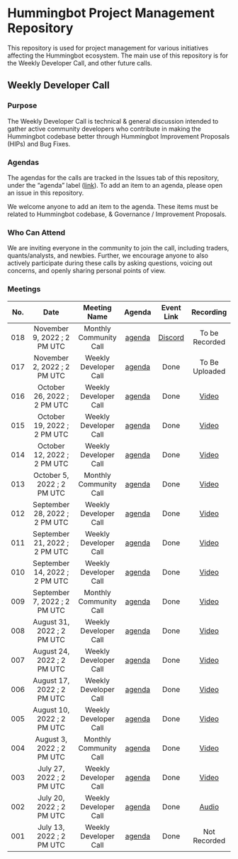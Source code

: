 # Hummingbot Project Management Repository

This repository is used for project management for various initiatives affecting the Hummingbot ecosystem. The main use of this repository is for the Weekly Developer Call, and other future calls.

## Weekly Developer Call

### Purpose

The Weekly Developer Call is technical & general discussion intended to gather active community developers who contribute in making the Hummingbot codebase better through Hummingbot Improvement Proposals (HIPs) and Bug Fixes. 

### **Agendas**

The agendas for the calls are tracked in the Issues tab of this repository, under the “agenda” label ([link](https://github.com/hummingbot/pm/issues?q=is%3Aissue+is%3Aagenda)). To add an item to an agenda, please open an issue in this repository.

We welcome anyone to add an item to the agenda. These items must be  related to Hummingbot codebase, & Governance / Improvement Proposals.

### Who Can Attend

We are inviting everyone in the community to join the call, including traders, quants/analysts, and newbies. Further, we encourage anyone to also actively participate during these calls by asking questions, voicing out concerns, and openly sharing personal points of view.

### Meetings

| No. |              Date             |      Meeting Name      |                        Agenda                        |                                  Event Link                                  |                                    Recording                                    |
|:---:|:-----------------------------:|:----------------------:|:----------------------------------------------------:|:----------------------------------------------------------------------------:|:-------------------------------------------------------------------------------:|
| 018 | November 9, 2022 ; 2 PM UTC   | Monthly Community Call | [agenda](https://github.com/hummingbot/pm/issues/17) | [Discord](https://discord.com/events/530578568154054663/1035168754931351644) |                                  To be Recorded                                 |
| 017 | November 2, 2022 ; 2 PM UTC   | Weekly Developer Call  | [agenda](https://github.com/hummingbot/pm/issues/18) |                                     Done                                     |                                  To Be Uploaded                                 |
| 016 |  October 26, 2022 ; 2 PM UTC  |  Weekly Developer Call | [agenda](https://github.com/hummingbot/pm/issues/16) |                                     Done                                     |               [Video](https://www.youtube.com/watch?v=L-FwWJO9oKQ)              |
| 015 |  October 19, 2022 ; 2 PM UTC  |  Weekly Developer Call | [agenda](https://github.com/hummingbot/pm/issues/15) |                                     Done                                     |               [Video](https://www.youtube.com/watch?v=EFdeA7seAHE)              |
| 014 |  October 12, 2022 ; 2 PM UTC  |  Weekly Developer Call | [agenda](https://github.com/hummingbot/pm/issues/14) |                                     Done                                     |               [Video](https://www.youtube.com/watch?v=c87Migz1Ezw)              |
| 013 |   October 5, 2022 ; 2 PM UTC  | Monthly Community Call | [agenda](https://github.com/hummingbot/pm/issues/13) |                                     Done                                     |               [Video](https://www.youtube.com/watch?v=GwgmY7txGdM)              |
| 012 | September 28, 2022 ; 2 PM UTC |  Weekly Developer Call | [agenda](https://github.com/hummingbot/pm/issues/12) |                                     Done                                     |           [Video](https://www.youtube.com/watch?v=kPAyv0j1SjI&t=1240s)          |
| 011 | September 21, 2022 ; 2 PM UTC |  Weekly Developer Call | [agenda](https://github.com/hummingbot/pm/issues/11) |                                     Done                                     |               [Video](https://www.youtube.com/watch?v=RMYnbfBe4F8)              |
| 010 | September 14, 2022 ; 2 PM UTC |  Weekly Developer Call | [agenda](https://github.com/hummingbot/pm/issues/10) |                                     Done                                     |                      [Video](https://youtu.be/WFnBWR-9HGQ)                      |
| 009 |  September 7, 2022 ; 2 PM UTC | Monthly Community Call |  [agenda](https://github.com/hummingbot/pm/issues/9) |                                     Done                                     |               [Video](https://www.youtube.com/watch?v=vxY5fPRztnM)              |
| 008 |   August 31, 2022 ; 2 PM UTC  |  Weekly Developer Call |  [agenda](https://github.com/hummingbot/pm/issues/8) |                                     Done                                     |            [Video](https://www.youtube.com/watch?v=Z4mRfouABPY&t=5s)            |
| 007 |   August 24, 2022 ; 2 PM UTC  |  Weekly Developer Call |  [agenda](https://github.com/hummingbot/pm/issues/7) |                                     Done                                     |               [Video](https://www.youtube.com/watch?v=f9hXgi_2P0c)              |
| 006 |   August 17, 2022 ; 2 PM UTC  |  Weekly Developer Call |  [agenda](https://github.com/hummingbot/pm/issues/6) |                                     Done                                     |               [Video](https://www.youtube.com/watch?v=atDlrs8ZoO8)              |
| 005 |   August 10, 2022 ; 2 PM UTC  |  Weekly Developer Call |  [agenda](https://github.com/hummingbot/pm/issues/5) |                                     Done                                     |               [Video](https://www.youtube.com/watch?v=Z_H0NpA69bs)              |
| 004 |   August 3, 2022 ; 2 PM UTC   | Monthly Community Call |  [agenda](https://github.com/hummingbot/pm/issues/4) |                                     Done                                     |               [Video](https://www.youtube.com/watch?v=tCG6QvDqvMM)              |
| 003 |    July 27, 2022 ; 2 PM UTC   |  Weekly Developer Call |  [agenda](https://github.com/hummingbot/pm/issues/3) |                                     Done                                     |               [Video](https://www.youtube.com/watch?v=HmvzS4ugfgU)              |
| 002 |    July 20, 2022 ; 2 PM UTC   |  Weekly Developer Call |  [agenda](https://github.com/hummingbot/pm/issues/2) |                                     Done                                     | [Audio](https://drive.google.com/file/d/1BijPhEh2jFfgWzWixoVFAZgycogX5Hfb/view) |
| 001 |    July 13, 2022 ; 2 PM UTC   |  Weekly Developer Call |  [agenda](https://github.com/hummingbot/pm/issues/1) |                                     Done                                     |                                   Not Recorded                                  |
